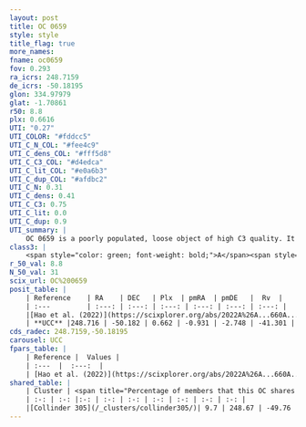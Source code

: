 ```yaml
---
layout: post
title: OC 0659
style: style
title_flag: true
more_names: 
fname: oc0659
fov: 0.293
ra_icrs: 248.7159
de_icrs: -50.18195
glon: 334.97979
glat: -1.70861
r50: 8.8
plx: 0.6616
UTI: "0.27"
UTI_COLOR: "#fddcc5"
UTI_C_N_COL: "#fee4c9"
UTI_C_dens_COL: "#fff5d8"
UTI_C_C3_COL: "#d4edca"
UTI_C_lit_COL: "#e0a6b3"
UTI_C_dup_COL: "#afdbc2"
UTI_C_N: 0.31
UTI_C_dens: 0.41
UTI_C_C3: 0.75
UTI_C_lit: 0.0
UTI_C_dup: 0.9
UTI_summary: |
    OC 0659 is a poorly populated, loose object of high C3 quality. It was recently reported in the literature.<br><br>This is very likely a unique object, which shares a very small percentage of members with at least one previously reported entry.
class3: |
    <span style="color: green; font-weight: bold;">A</span><span style="color: #FFC300; font-weight: bold;">B</span>
r_50_val: 8.8
N_50_val: 31
scix_url: OC%200659
posit_table: |
    | Reference    | RA    | DEC   | Plx  | pmRA  | pmDE   |  Rv  |
    | :---         | :---: | :---: | :---: | :---: | :---: | :---: |
    |[Hao et al. (2022)](https://scixplorer.org/abs/2022A%26A...660A...4H) | 248.722 | -50.191 | 0.663 | -0.925 | -2.726 | -- |
    | **UCC** |248.716 | -50.182 | 0.662 | -0.931 | -2.748 | -41.301 | 
cds_radec: 248.7159,-50.18195
carousel: UCC
fpars_table: |
    | Reference |  Values |
    | :---  |  :---:  |
    | [Hao et al. (2022)](https://scixplorer.org/abs/2022A%26A...660A...4H) | `AG=3.12, age=6.5, Z=0.019` |
shared_table: |
    | Cluster | <span title="Percentage of members that this OC shares with the ones listed">%</span>   | RA   | DEC   | Plx   | pmRA  | pmDE  | Rv | UTI |
    | :-: | :-: |:-: | :-: | :-: | :-: | :-: | :-: | :-: |
    |[Collinder 305](/_clusters/collinder305/)| 9.7 | 248.67 | -49.76 | 0.68 | -0.68 | -2.83 | -19.48 |1.0 |
---
```

